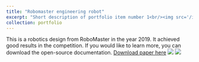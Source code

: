 ```yaml
---
title: "Robomaster engineering robot"
excerpt: "Short description of portfolio item number 1<br/><img src='/images/500x300.png'>"
collection: portfolio
---
```

This is a robotics design from RoboMaster in the year 2019. It achieved good results in the competition. If you would like to learn more, you can download the open-source documentation.
[Download paper here](http://nwafu-davyhao.github.io/files/work1.pdf)
<img src='/images/Work1.JPG'>
<img src='/images/Work2.JPG'>
